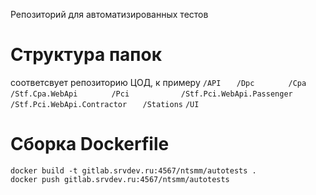 Репозиторий для автоматизированных тестов

# Структура папок 
соответсвует репозиторию ЦОД, к примеру
`/API`
`	/Dpc`
`		/Cpa`
`			/Stf.Cpa.WebApi`
`		/Pci`
`			/Stf.Pci.WebApi.Passenger`
`			/Stf.Pci.WebApi.Contractor`
`	/Stations`
`/UI`

# Сборка Dockerfile
`docker build -t gitlab.srvdev.ru:4567/ntsmm/autotests .`  
`docker push gitlab.srvdev.ru:4567/ntsmm/autotests`  
